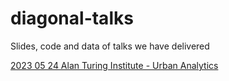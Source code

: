 # diagonal-talks
Slides, code and data of talks we have delivered

[2023 05 24 Alan Turing Institute - Urban Analytics](./2023-05-24-AlanTuringInstitute_UrbanAnalytics)